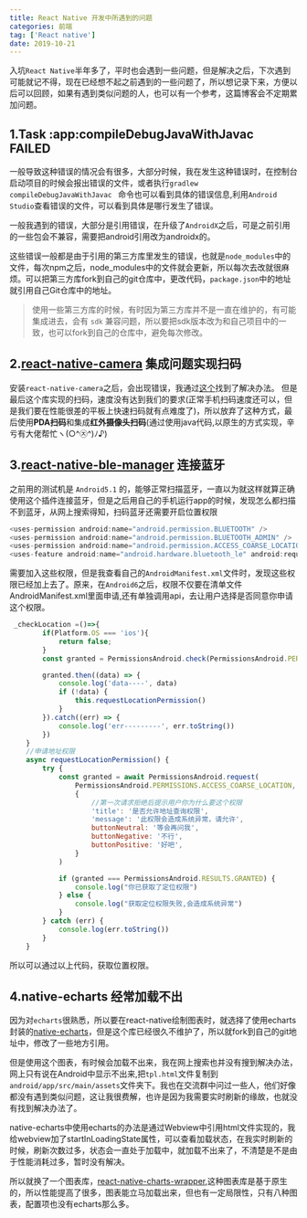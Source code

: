 ```yaml
---
title: React Native 开发中所遇到的问题
categories: 前端
tag: ['React native']
date: 2019-10-21
---
```


入坑`React Native`半年多了，平时也会遇到一些问题，但是解决之后，下次遇到可能就记不得，现在已经想不起之前遇到的一些问题了，所以想记录下来，方便以后可以回顾，如果有遇到类似问题的人，也可以有一个参考，这篇博客会不定期累加问题。


## 1.Task :app:compileDebugJavaWithJavac FAILED

 一般导致这种错误的情况会有很多，大部分时候，我在发生这种错误时，在控制台启动项目的时候会报出错误的文件，或者执行`gradlew compileDebugJavaWithJavac ` 命令也可以看到具体的错误信息,利用`Android Studio`查看错误的文件，可以看到具体是哪行发生了错误。

 一般我遇到的错误，大部分是引用错误，在升级了`AndroidX`之后，可是之前引用的一些包会不兼容，需要把android引用改为androidx的。

 这些错误一般都是由于引用的第三方库里发生的错误，也就是`node_modules`中的文件，每次npm之后，node_modules中的文件就会更新，所以每次去改就很麻烦。可以把第三方库fork到自己的git仓库中，更改代码，`package.json`中的地址就引用自己Git仓库中的地址。
 >使用一些第三方库的时候，有时因为第三方库并不是一直在维护的，有可能集成进去，会有 `sdk` 兼容问题，所以要把sdk版本改为和自己项目中的一致，也可以fork到自己的仓库中，避免每次修改。



## 2.[react-native-camera](https://github.com/react-native-community/react-native-camera) 集成问题实现扫码

安装`react-native-camera`之后，会出现错误，我通过[这个](https://github.com/react-native-community/react-native-camera/issues/2150)找到了解决办法。
但是最后这个库实现的扫码，速度没有达到我们的要求(正常手机扫码速度还可以，但是我们要在性能很差的平板上快速扫码就有点难度了)，所以放弃了这种方式，最后使用**PDA扫码**和集成**红外摄像头扫码**(通过使用java代码,以原生的方式实现，辛亏有大佬帮忙ヽ(○^㉨^)ﾉ♪)


## 3.[react-native-ble-manager](https://github.com/innoveit/react-native-ble-manager#methods) 连接蓝牙

之前用的测试机是 `Android5.1` 的，能够正常扫描蓝牙，一直以为就这样就算正确使用这个插件连接蓝牙，但是之后用自己的手机运行app的时候，发现怎么都扫描不到蓝牙，从网上搜索得知，扫码蓝牙还需要开启位置权限
```js
<uses-permission android:name="android.permission.BLUETOOTH" />
<uses-permission android:name="android.permission.BLUETOOTH_ADMIN" />
<uses-permission android:name="android.permission.ACCESS_COARSE_LOCATION" />
<uses-feature android:name="android.hardware.bluetooth_le" android:required="true"/>
```
需要加入这些权限，但是我查看自己的`AndroidManifest.xml`文件时，发现这些权限已经加上去了。原来，在`Android6`之后，权限不仅要在清单文件AndroidManifest.xml里面申请,还有单独调用api，去让用户选择是否同意你申请这个权限。
```js
 _checkLocation =()=>{
        if(Platform.OS === 'ios'){
            return false;
        }
        const granted = PermissionsAndroid.check(PermissionsAndroid.PERMISSIONS.ACCESS_COARSE_LOCATION)

        granted.then((data) => {
            console.log('data----', data)
            if (!data) {
                this.requestLocationPermission()
            }
        }).catch((err) => {
            console.log('err---------', err.toString())
        })
    }
    //申请地址权限
    async requestLocationPermission() {
        try {
            const granted = await PermissionsAndroid.request(
                PermissionsAndroid.PERMISSIONS.ACCESS_COARSE_LOCATION,
                {
                    //第一次请求拒绝后提示用户你为什么要这个权限
                    'title': '是否允许地址查询权限',
                    'message': '此权限会造成系统异常，请允许',
                    buttonNeutral: '等会再问我',
                    buttonNegative: '不行',
                    buttonPositive: '好吧',
                }
            )

            if (granted === PermissionsAndroid.RESULTS.GRANTED) {
                console.log("你已获取了定位权限")
            } else {
                console.log("获取定位权限失败,会造成系统异常")
            }
        } catch (err) {
            console.log(err.toString())
        }
    }
```
所以可以通过以上代码，获取位置权限。

## 4.native-echarts 经常加载不出
因为对`echarts`很熟悉，所以要在react-native绘制图表时，就选择了使用echarts封装的[native-echarts](https://github.com/somonus/react-native-echarts#readme)，但是这个库已经很久不维护了，所以就fork到自己的git地址中，修改了一些地方引用。

但是使用这个图表，有时候会加载不出来，我在网上搜索也并没有搜到解决办法，网上只有说在Android中显示不出来,把`tpl.html`文件复制到`android/app/src/main/assets`文件夹下。我也在交流群中问过一些人，他们好像都没有遇到类似问题，这让我很费解，也许是因为我需要实时刷新的缘故，也就没有找到解决办法了。

native-echarts中使用echarts的办法是通过Webview中引用html文件实现的，我给webview加了startInLoadingState属性，可以查看加载状态，在我实时刷新的时候，刷新次数过多，状态会一直处于加载中，就加载不出来了，不清楚是不是由于性能消耗过多，暂时没有解决。

所以就换了一个图表库，[react-native-charts-wrapper](https://github.com/wuxudong/react-native-charts-wrapper),这种图表库是基于原生的，所以性能提高了很多，图表能立马加载出来，但也有一定局限性，只有八种图表，配置项也没有echarts那么多。

